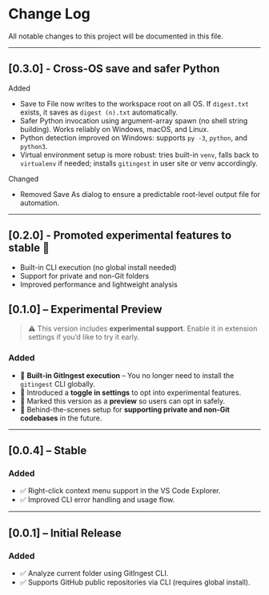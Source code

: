# Change Log

All notable changes to this project will be documented in this file.

---

## [0.3.0] - Cross-OS save and safer Python

Added

- Save to File now writes to the workspace root on all OS. If `digest.txt` exists, it saves as `digest (n).txt` automatically.
- Safer Python invocation using argument-array spawn (no shell string building). Works reliably on Windows, macOS, and Linux.
- Python detection improved on Windows: supports `py -3`, `python`, and `python3`.
- Virtual environment setup is more robust: tries built-in `venv`, falls back to `virtualenv` if needed; installs `gitingest` in user site or venv accordingly.

Changed

- Removed Save As dialog to ensure a predictable root-level output file for automation.

---

## [0.2.0] - Promoted experimental features to stable 🎉

- Built-in CLI execution (no global install needed)
- Support for private and non-Git folders
- Improved performance and lightweight analysis

## [0.1.0] – Experimental Preview

> ⚠️ This version includes **experimental support**. Enable it in extension settings if you’d like to try it early.

### Added

- 🧪 **Built-in GitIngest execution** – You no longer need to install the `gitingest` CLI globally.
- 🧪 Introduced a **toggle in settings** to opt into experimental features.
- 🧪 Marked this version as a **preview** so users can opt in safely.
- 🧪 Behind-the-scenes setup for **supporting private and non-Git codebases** in the future.

---

## [0.0.4] – Stable

### Added

- ✅ Right-click context menu support in the VS Code Explorer.
- ✅ Improved CLI error handling and usage flow.

---

## [0.0.1] – Initial Release

### Added

- ✅ Analyze current folder using GitIngest CLI.
- ✅ Supports GitHub public repositories via CLI (requires global install).
